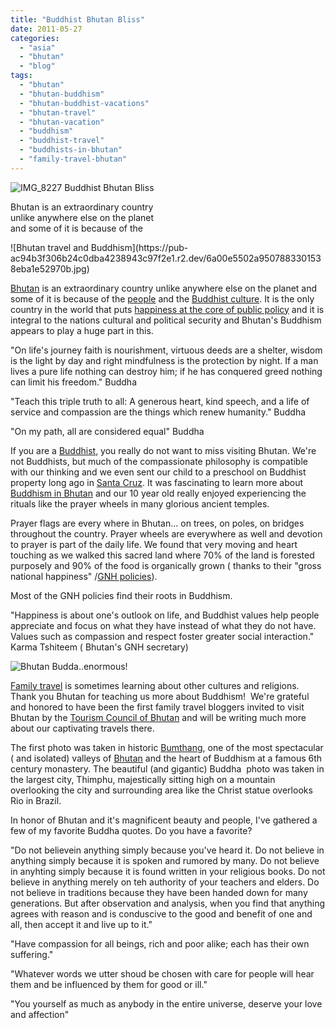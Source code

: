 ```yaml
---
title: "Buddhist Bhutan Bliss"
date: 2011-05-27
categories: 
  - "asia"
  - "bhutan"
  - "blog"
tags: 
  - "bhutan"
  - "bhutan-buddhism"
  - "bhutan-buddhist-vacations"
  - "bhutan-travel"
  - "bhutan-vacation"
  - "buddhism"
  - "buddhist-travel"
  - "buddhists-in-bhutan"
  - "family-travel-bhutan"
---
```


 ![IMG_8227](https://pub-ac94b3f306b24c0dba4238943c97f2e1.r2.dev/6a00e5502a9507883301538eba1ded970b.jpg) Buddhist Bhutan Bliss

Bhutan is an extraordinary country  
unlike anywhere else on the planet  
and some of it is because of the

<!--more--> ![Bhutan travel and Buddhism](https://pub-ac94b3f306b24c0dba4238943c97f2e1.r2.dev/6a00e5502a9507883301538eba1e52970b.jpg)

[Bhutan](http://soultravelers3new.local/2011/05/travel-to-bhutan-.html "Bhutan travel") is an extraordinary country unlike anywhere else on the planet and some of it is because of the [people](http://soultravelers3new.local/2011/05/bhutan-travel-mother-and-child-photo.html "Bhutan travel culture") and the [Buddhist culture](http://www.bbc.co.uk/religion/religions/buddhism/ "Buddhist culture "). It is the only country in the world that puts [happiness at the core of public policy](http://www.grossnationalhappiness.com/ "gross nationial happiness bhutan") and it is integral to the nations cultural and political security and Bhutan's Buddhism appears to play a huge part in this.  
  
"On life's journey faith is nourishment, virtuous deeds are a shelter, wisdom is the light by day and right mindfulness is the protection by night. If a man lives a pure life nothing can destroy him; if he has conquered greed nothing can limit his freedom." Buddha  
  
"Teach this triple truth to all: A generous heart, kind speech, and a life of service and compassion are the things which renew humanity." Buddha  
  
"On my path, all are considered equal" Buddha  
  
  
If you are a [Buddhist](http://en.wikipedia.org/wiki/Buddhism "Buddhism"), you really do not want to miss visiting Bhutan. We're not Buddhists, but much of the compassionate philosophy is compatible with our thinking and we even sent our child to a preschool on Buddhist property long ago in [Santa Cruz](http://soultravelers3new.local/2006/08/home-and-hous-1.html "Santa Cruz california travel"). It was fascinating to learn more about [Buddhism in Bhutan](http://en.wikipedia.org/wiki/Buddhism_in_Bhutan "buddhism in bhutan") and our 10 year old really enjoyed experiencing the rituals like the prayer wheels in many glorious ancient temples.  
  
Prayer flags are every where in Bhutan... on trees, on poles, on bridges throughout the country. Prayer wheels are everywhere as well and devotion to prayer is part of the daily life. We found that very moving and heart touching as we walked this sacred land where 70% of the land is forested purposely and 90% of the food is organically grown ( thanks to their "gross national happiness" /[GNH policies](http://www.time.com/time/health/article/0,8599,1016266,00.html "gross national happiness policies")).  
  
Most of the GNH policies find their roots in Buddhism.  
  
"Happiness is about one's outlook on life, and Buddhist values help people appreciate and focus on what they have instead of what they do not have. Values such as compassion and respect foster greater social interaction." Karma Tshiteem ( Bhutan's GNH secretary)  
  
![Bhutan Budda..enormous!](https://pub-ac94b3f306b24c0dba4238943c97f2e1.r2.dev/6a00e5502a9507883301538ec19d94970b.jpg)  
  
[Family travel](http://soultravelers3new.local/2009/04/how-to-travel-the-world-as-a-digital-nomad-family.html "Family travel") is sometimes learning about other cultures and religions. Thank you Bhutan for teaching us more about Buddhism!  We're grateful and honored to have been the first family travel bloggers invited to visit Bhutan by the [Tourism Council of Bhutan](http://www.tourism.gov.bt/ "Tourism Bhutan") and will be writing much more about our captivating travels there.  
  
The first photo was taken in historic [Bumthang](http://en.wikipedia.org/wiki/Bumthang_District "Bumthang bhutan"), one of the most spectacular ( and isolated) valleys of [Bhutan](http://www.tourism.gov.bt/where-to-go/central-bhutan "bhutan") and the heart of Buddhism at a famous 6th century monastery. The beautiful (and gigantic) Buddha  photo was taken in the largest city, Thimphu, majestically sitting high on a mountain overlooking the city and surrounding area like the Christ statue overlooks Rio in Brazil.  
  
In honor of Bhutan and it's magnificent beauty and people, I've gathered a few of my favorite Buddha quotes. Do you have a favorite?  
  
"Do not believein anything simply because you've heard it. Do not believe in anything simply because it is spoken and rumored by many. Do not believe in anyhting simply because it is found written in your religious books. Do not believe in anything merely on teh authority of your teachers and elders. Do not believe in traditions because they have been handed down for many generations. But after observation and analysis, when you find that anything agrees with reason and is conduscive to the good and benefit of one and all, then accept it and live up to it."  
  
"Have compassion for all beings, rich and poor alike; each has their own suffering."  
  
"Whatever words we utter shoud be chosen with care for people will hear them and be influenced by them for good or ill."  
  
"You yourself as much as anybody in the entire universe, deserve your love and affection"
